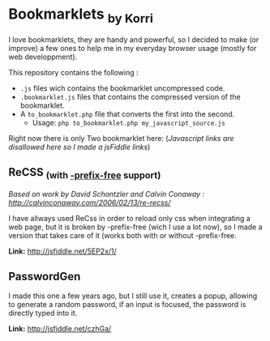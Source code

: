 Bookmarklets <sub>by Korri</sub>
=====================

I love bookmarklets, they are handy and powerful, so I decided to make (or improve) a few ones to help me in my everyday browser usage (mostly for web developpment).

This repository contains the following :
* `.js` files wich contains the bookmarklet uncompressed code.
* `.bookmarklet.js` files that contains the compressed version of the bookmarklet.
* A `to_bookmarklet.php` file that converts the first into the second.
    * Usage: `php to_bookmarklet.php my_javascript_source.js`

Right now there is only Two bookmarklet here: (*Javascript links are disallowed here so I made a jsFiddle links*)

ReCSS <sub>(with [-prefix-free](http://leaverou.github.io/prefixfree/) support)</sub>
-------------------------------
*Based on work by David Schontzler and Calvin Conaway : http://calvinconaway.com/2006/02/13/re-recss/*

I have allways used ReCss in order to reload only css when integrating a web page, but it is broken by -prefix-free (wich I use a lot now), so I made a version that takes care of it (works both with or without -prefix-free.

**Link:** http://jsfiddle.net/5EP2x/1/

PasswordGen
-----------
I made this one a few years ago, but I still use it, creates a popup, allowing to generate a random password, if an input is focused, the password is directly typed into it.

**Link:** http://jsfiddle.net/czhGa/


